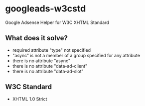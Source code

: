 # googleads-w3cstd
Google Adsense Helper for W3C XHTML Standard

## What does it solve?
- required attribute "type" not specified
- "async" is not a member of a group specified for any attribute
- there is no attribute "async"
- there is no attribute "data-ad-client"
- there is no attribute "data-ad-slot"

## W3C Standard
- XHTML 1.0 Strict
